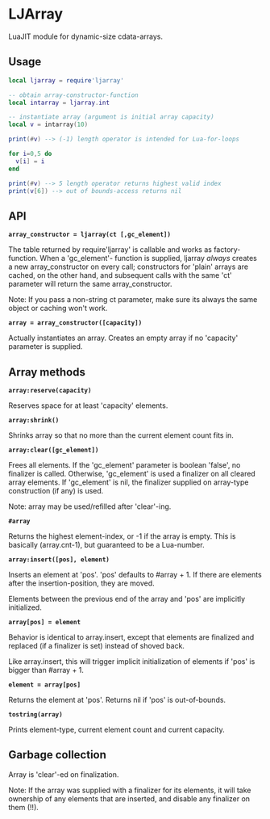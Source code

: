 # LJArray

LuaJIT module for dynamic-size cdata-arrays.

## Usage

```lua
local ljarray = require'ljarray'

-- obtain array-constructor-function
local intarray = ljarray.int

-- instantiate array (argument is initial array capacity)
local v = intarray(10)

print(#v) --> (-1) length operator is intended for Lua-for-loops

for i=0,5 do
  v[i] = i
end

print(#v) --> 5 length operator returns highest valid index
print(v[6]) --> out of bounds-access returns nil
```

## API

<b>``array_constructor = ljarray(ct [,gc_element])``</b>

The table returned by require'ljarray' is callable and works as factory-
function. When a 'gc_element'- function is supplied, ljarray *always*
creates a new array_constructor on every call; constructors for 'plain'
arrays are cached, on the other hand, and subsequent calls with the same
'ct' parameter will return the same array_constructor.

Note: If you pass a non-string ct parameter, make sure its always the same
object or caching won't work.

**``array = array_constructor([capacity])``**

Actually instantiates an array. Creates an empty array if no 'capacity'
parameter is supplied.

## Array methods

**``array:reserve(capacity)``**

Reserves space for at least 'capacity' elements.

**``array:shrink()``**

Shrinks array so that no more than the current element count fits in.

**``array:clear([gc_element])``**

Frees all elements.
If the 'gc_element' parameter is boolean 'false', no finalizer is called.
Otherwise, 'gc_element' is used a finalizer on all cleared array elements.
If 'gc_element' is nil, the finalizer supplied on array-type construction (if
any) is used.

Note: array may be used/refilled after 'clear'-ing.

**``#array``**

Returns the highest element-index, or -1 if the array is empty.
This is basically (array.cnt-1), but guaranteed to be a Lua-number.

**``array:insert([pos], element)``**

Inserts an element at 'pos'. 
'pos' defaults to #array + 1.
If there are elements after the insertion-position, they are moved.

Elements between the previous end of the array and 'pos' are implicitly
initialized.

**``array[pos] = element``**

Behavior is identical to array.insert, except that elements are finalized
and replaced (if a finalizer is set) instead of shoved back.

Like array.insert, this will trigger implicit initialization of elements
if 'pos' is bigger than #array + 1.

**``element = array[pos]``**

Returns the element at 'pos'. Returns nil if 'pos' is out-of-bounds.

**``tostring(array)``**

Prints element-type, current element count and current capacity.

## Garbage collection

Array is 'clear'-ed on finalization.

Note: If the array was supplied with a finalizer for its elements, it
will take ownership of any elements that are inserted, and disable any
finalizer on them (!!).
